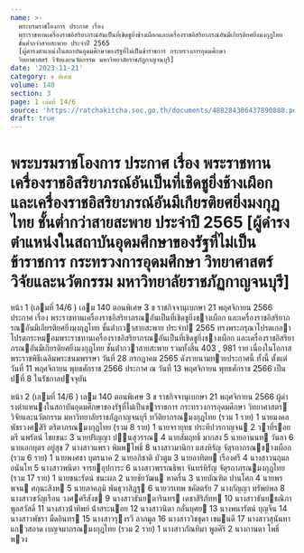 ```yaml
---
name: >-
  พระบรมราชโองการ ประกาศ เรื่อง
  พระราชทานเครื่องราชอิสริยาภรณ์อันเป็นที่เชิดชูยิ่งช้างเผือกและเครื่องราชอิสริยาภรณ์อันมีเกียรติยศยิ่งมงกุฎไทย
  ชั้นต่ำกว่าสายสะพาย ประจำปี 2565
  [ผู้ดำรงตำแหน่งในสถาบันอุดมศึกษาของรัฐที่ไม่เป็นข้าราชการ กระทรวงการอุดมศึกษา
  วิทยาศาสตร์ วิจัยและนวัตกรรม มหาวิทยาลัยราชภัฏกาญจนบุรี]
date: '2023-11-21'
category: ข พิเศษ
volume: 140
section: 3
page: 1 เล่มที่ 14/6
source: 'https://ratchakitcha.soc.go.th/documents/488284386437890888.pdf'
draft: true
---
```


# พระบรมราชโองการ ประกาศ เรื่อง พระราชทานเครื่องราชอิสริยาภรณ์อันเป็นที่เชิดชูยิ่งช้างเผือกและเครื่องราชอิสริยาภรณ์อันมีเกียรติยศยิ่งมงกุฎไทย ชั้นต่ำกว่าสายสะพาย ประจำปี 2565 [ผู้ดำรงตำแหน่งในสถาบันอุดมศึกษาของรัฐที่ไม่เป็นข้าราชการ กระทรวงการอุดมศึกษา วิทยาศาสตร์ วิจัยและนวัตกรรม มหาวิทยาลัยราชภัฏกาญจนบุรี]

หน้า 1 (เลมที่ 14/6 ) เลม 140 ตอนพิเศษ 3 ข ราชกิจจานุเบกษา 21 พฤศจิกายน 2566 ประกาศ เรื่อง พระราชทานเครื่องราชอิสริยาภรณอันเป็นที่เชิดชูยิ่งชางเผือก และเครื่องราชอิสริยาภรณอันมีเกียรติยศยิ่งมงกุฎไทย ชั้นต่ํากวาสายสะพาย ประจําป 2565 ทรงพระกรุณาโปรดเกลาโปรดกระหมอมพระราชทานเครื่องราชอิสริยาภรณอันเป็นที่เชิดชูยิ่งชางเผือก และเครื่องราชอิสริยาภรณอันมีเกียรติยศยิ่งมงกุฎไทย ชั้นต่ํากวาสายสะพาย รวมทั้งสิ้น 403 , 981 ราย เนื่องในโอกาสพระราชพิธีเฉลิมพระชนมพรรษา วันที่ 28 กรกฎาคม 2565 ดังรายนามทายประกาศนี้ ทั้งนี้ ตั้งแต่วันที่ 11 พฤศจิกายน พุทธศักราช 2566 ประกาศ ณ วันที่ 13 พฤศจิกายน พุทธศักราช 2566 เป็นปที่ 8 ในรัชกาลปจจุบัน

หน้า 2 (เลมที่ 14/6 ) เลม 140 ตอนพิเศษ 3 ข ราชกิจจานุเบกษา 21 พฤศจิกายน 2566 ผู้ดํารงตําแหนงในสถาบันอุดมศึกษาของรัฐที่ไม่เป็นขาราชการ กระทรวงการอุดมศึกษา วิทยาศาสตร วิจัยและนวัตกรรม มหาวิทยาลัยราชภัฏกาญจนบุรี ทวีติยาภรณมงกุฎไทย (รวม 1 ราย) 1 นายมงคล พัชรวงศสิริ ตริตาภรณมงกุฎไทย (รวม 8 ราย) 1 นายจรายุทธ ประทีปวรกาญจน 2 วาที่รอยตรี นพรัตน์ ไชยชนะ 3 นายปริญญา ปนสุวรรณ 4 นายสัมฤทธิ์ มากสง 5 นายอานนท วันลา 6 นายเอกบุตร อยู่สุข 7 นางสาวแพรว พิมพโพธิ์ 8 นางสาวมานิกา แสงหิรัญ จัตุรถาภรณชางเผือก (รวม 6 ราย) 1 นายพงศชา บุตรนาค 2 นายอภิชาติ บัวตูม 3 นายอาทิตย เรืองศรี 4 นางสาวนฤมล อนันโท 5 นางสาวพนิดา จารยอุปการะ 6 นางสาวพรรณธิพา จันทร์หิรัญ จัตุรถาภรณมงกุฎไทย (รวม 17 ราย) 1 นายชนะรัตน์ ชนะผล 2 นายชัยวัฒน หาดรื่น 3 นายบัณฑิต ปานโศก 4 นายพรพจน ศกุนะสิงห 5 นายภาคภูมิ พันธุวาสิฏฐ 6 นายวรเทพ ชคัตตรัย 7 นางกัญญา ทรัพย์พล 8 นางสาวขวัญเรือน วงศศรีสังข 9 นางสาวธันยดารินทร เดชาสิริภัทท 10 นางสาวธันยธณิภา พูลสวัสดิ์ 11 นางสาวน้ําทิพย์ น้ําสระนอย 12 นางสาวนิดา กลั่นบุศย 13 นางพนารัตน์ บุญจีน 14 นางสาวพัชรา มืดอินทร 15 นางสาวรุงรวี ลาภมูล 16 นางสาววิชชุดา เขมนดี 17 นางสาวสุนันทา แกวสอาด เบญจมาภรณมงกุฎไทย (รวม 2 ราย) 1 นางสาวกัณทิมา พูลศิริ 2 นางกานดา โพธิ์พวง
